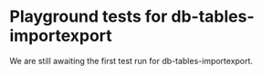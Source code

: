 # Playground tests for db-tables-importexport
We are still awaiting the first test run for db-tables-importexport.
